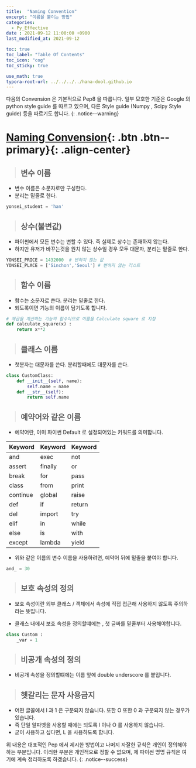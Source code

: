 ```yaml
---
title:  "Naming Convention"
excerpt: "이름을 붙이는 방법"
categories:
  - Py_Effective
date : 2021-09-12 11:00:00 +0900
last_modified_at: 2021-09-12

toc: true
toc_label: "Table Of Contents"
toc_icon: "cog"
toc_sticky: true

use_math: true
typora-root-url: ../../../../hana-dool.github.io
---
```


 다음의 Convension 은 기본적으로 Pep8 을 따릅니다. 일부 모호한 기준은 Google 의 python style guide 를 따르고 있으며, 다른 Style guide (Numpy , Scipy Style guide) 등을 따르기도 합니다.
{: .notice--warning}

# [Naming Convension](#link){: .btn .btn--primary}{: .align-center}

> ## 변수 이름

- 변수 이름은 소문자로만 구성한다. 
- 분리는 밑줄로 한다. 

```python
yonsei_student = 'han'
```

> ## 상수(불변값)

- 파이썬에서 모든 변수는 변할 수 있다. 즉 실제로 상수는 존재하지 않는다. 
- 하지만 유저가 바꾸는것을 원치 않는 상수일 경우 모두 대문자, 분리는 밑줄로 한다. 

```python
YONSEI_PRICE = 1432000  # 변하지 않는 값
YONSEI_PLACE = ['Sinchon','Seoul'] # 변하지 않는 리스트
```

> ## 함수 이름

- 함수는 소문자로 쓴다. 분리는 밑줄로 한다.
- 되도록이면 기능의 이름이 담기도록 합니다.

```python
# 제곱을 계산하는 기능의 함수이므로 이름을 Calculate square 로 지정
def calculate_square(x) : 
    return x**2
```

> ## 클래스 이름

- 첫분자는 대문자를 쓴다. 분리할때에도 대문자를 쓴다. 

```python
class CustomClass:
    def __init__(self, name):
        self.name = name
    def __str__(self):
        return self.name
```

> ## 예약어와 같은 이름

- 예약어란, 이미 파이썬 Default 로 설정되어있는 키워드를 의미합니다.

| Keyword  | Keyword | Keyword |
| :------- | :------ | :------ |
| and      | exec    | not     |
| assert   | finally | or      |
| break    | for     | pass    |
| class    | from    | print   |
| continue | global  | raise   |
| def      | if      | return  |
| del      | import  | try     |
| elif     | in      | while   |
| else     | is      | with    |
| except   | lambda  | yield   |

- 위와 같은 이름의 변수 이름을 사용하려면, 예약어 뒤에 밑줄을 붙여야 합니다.

 ```python
 and_ = 30 
 ```

> ## 보호 속성의 정의

- 보호 속성이란 외부 클래스 / 객체에서 속성에 직접 접근해 사용하지 않도록 주의하라는 뜻입니다. 

- 클래스 내에서 보호 속성을 정의할떄에는 , 첫 글짜를 밑줄부터 사용해야합니다.

```python
class Custom : 
    _var = 1
```

> ## 비공개 속성의 정의

- 비공개 속성을 정의할떄에는 이름 앞에 double underscore 를 붙입니다.

> ## 헷갈리는 문자 사용금지

- 어떤 글꼴에서 l 과 1 은 구분되지 않습니다. 또한 O 또한 0 과 구분되지 않는 경우가 있습니다.
- 즉 단일 알파벳을 사용할 때에는 되도록 l 이나 O 를 사용하지 않습니다. 
- 굳이 사용하고 싶다면, L 을 사용하도록 합니다.

 위 내용은 대표적인 Pep 에서 제시한 방법이고 나머지 자잘한 규칙은 개인이 정의해야 하는 부분입니다. 이러한 부분은 개인적으로 정할 수 없으며, 제 파이썬 명명 규칙은 여기에 계속 정리하도록 하겠습니다.
{: .notice--success}

